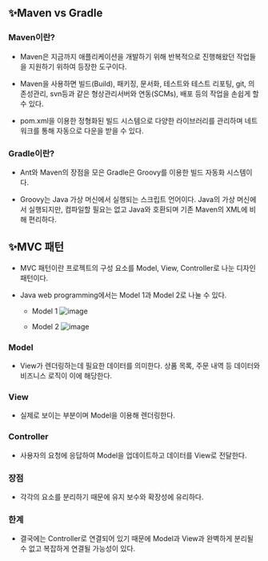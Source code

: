 ## ✨Maven vs Gradle
### Maven이란?
- Maven은 지금까지 애플리케이션을 개발하기 위해 반복적으로 진행해왔던 작업들을 지원하기 위하여 등장한 도구이다.

- Maven을 사용하면 빌드(Build), 패키징, 문서화, 테스트와 테스트 리포팅, git, 의존성관리, svn등과 같은 형상관리서버와 연동(SCMs), 배포 등의 작업을 손쉽게 할 수 있다.

- pom.xml을 이용한 정형화된 빌드 시스템으로 다양한 라이브러리를 관리하며 네트워크를 통해 자동으로 다운을 받을 수 있다.

### Gradle이란?
- Ant와 Maven의 장점을 모은 Gradle은 Groovy를 이용한 빌드 자동화 시스템이다. 

- Groovy는 Java 가상 머신에서 실행되는 스크립트 언어이다. Java의 가상 머신에서 실행되지만, 컴파일할 필요는 없고 Java와 호환되며 기존 Maven의 XML에 비해 편리하다.

## ✨MVC 패턴
- MVC 패턴이란 프로젝트의 구성 요소를 Model, View, Controller로 나눈 디자인 패턴이다.

- Java web programming에서는 Model 1과 Model 2로 나눌 수 있다.
    - Model 1
    ![image](https://user-images.githubusercontent.com/63232876/159020961-a2097746-5835-4a19-ab70-9999f4df1531.png)

    - Model 2
    ![image](https://user-images.githubusercontent.com/63232876/159020893-7d149b28-d733-4000-8ff9-610f2f9546e6.png)


### Model
- View가 렌더링하는데 필요한 데이터를 의미한다. 상품 목록, 주문 내역 등 데이터와 비즈니스 로직이 이에 해당한다.

### View 
- 실제로 보이는 부분이며 Model을 이용해 렌더링한다.

### Controller
- 사용자의 요청에 응답하여 Model을 업데이트하고 데이터를 View로 전달한다.

### 장점
- 각각의 요소를 분리하기 때문에 유지 보수와 확장성에 유리하다.

### 한계
- 결국에는 Controller로 연결되어 있기 때문에 Model과 View과 완벽하게 분리될 수 없고 복잡하게 연결될 가능성이 있다.


